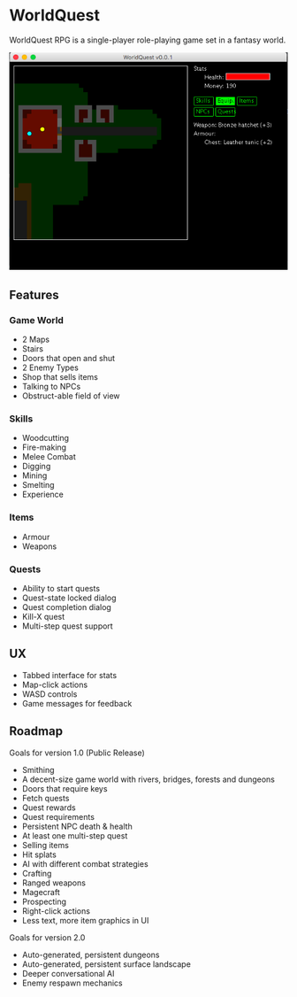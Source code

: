 # WorldQuest

WorldQuest RPG is a single-player role-playing game set in a fantasy world.

![Screenshot](screenshot1.png "Screenshot")

## Features

### Game World

* 2 Maps
* Stairs
* Doors that open and shut
* 2 Enemy Types
* Shop that sells items
* Talking to NPCs
* Obstruct-able field of view

### Skills

* Woodcutting
* Fire-making
* Melee Combat
* Digging
* Mining
* Smelting
* Experience

### Items

* Armour
* Weapons

### Quests

* Ability to start quests
* Quest-state locked dialog
* Quest completion dialog
* Kill-X quest
* Multi-step quest support

## UX

* Tabbed interface for stats
* Map-click actions
* WASD controls
* Game messages for feedback

## Roadmap

Goals for version 1.0 (Public Release)

* Smithing
* A decent-size game world with rivers, bridges, forests and dungeons
* Doors that require keys
* Fetch quests
* Quest rewards
* Quest requirements
* Persistent NPC death & health
* At least one multi-step quest
* Selling items
* Hit splats
* AI with different combat strategies
* Crafting
* Ranged weapons
* Magecraft
* Prospecting
* Right-click actions
* Less text, more item graphics in UI

Goals for version 2.0

* Auto-generated, persistent dungeons
* Auto-generated, persistent surface landscape
* Deeper conversational AI
* Enemy respawn mechanics
